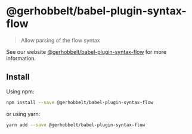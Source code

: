 # @gerhobbelt/babel-plugin-syntax-flow

> Allow parsing of the flow syntax

See our website [@gerhobbelt/babel-plugin-syntax-flow](https://new.babeljs.io/docs/en/next/babel-plugin-syntax-flow.html) for more information.

## Install

Using npm:

```sh
npm install --save @gerhobbelt/babel-plugin-syntax-flow
```

or using yarn:

```sh
yarn add --save @gerhobbelt/babel-plugin-syntax-flow
```
